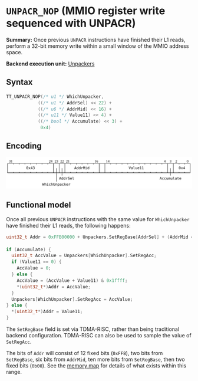 # `UNPACR_NOP` (MMIO register write sequenced with UNPACR)

**Summary:** Once previous `UNPACR` instructions have finished their L1 reads, perform a 32-bit memory write within a small window of the MMIO address space.

**Backend execution unit:** [Unpackers](Unpackers/README.md)

## Syntax

```c
TT_UNPACR_NOP(/* u1 */ WhichUnpacker,
            ((/* u1 */ AddrSel) << 22) +
            ((/* u6 */ AddrMid) << 16) +
            ((/* u11 */ Value11) << 4) +
            ((/* bool */ Accumulate) << 3) +
             0x4)
```

## Encoding

![](../../../Diagrams/Out/Bits32_UNPACR_NOP_SETREG.svg)

## Functional model

Once all previous `UNPACR` instructions with the same value for `WhichUnpacker` have finished their L1 reads, the following happens:

```c
uint32_t Addr = 0xFFB00000 + Unpackers.SetRegBase[AddrSel] + (AddrMid << 12);

if (Accumulate) {
  uint32_t AccValue = Unpackers[WhichUnpacker].SetRegAcc;
  if (Value11 == 0) {
    AccValue = 0;
  } else {
    AccValue = (AccValue + Value11) & 0x1ffff;
    *(uint32_t*)Addr = AccValue;
  }
  Unpackers[WhichUnpacker].SetRegAcc = AccValue;
} else {
  *(uint32_t*)Addr = Value11;
}
```

The `SetRegBase` field is set via TDMA-RISC, rather than being traditional backend configuration. TDMA-RISC can also be used to sample the value of `SetRegAcc`.

The bits of `Addr` will consist of 12 fixed bits (`0xFFB`), two bits from `SetRegBase`, six bits from `AddrMid`, ten more bits from `SetRegBase`, then two fixed bits (`0b00`). See the [memory map](../BabyRISCV/README.md#memory-map) for details of what exists within this range.
